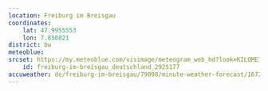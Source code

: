 ```yaml
---
location: Freiburg im Breisgau
coordinates:
    lat: 47.9955553
    lon: 7.850821
district: bw
meteoblue:
srcset: https://my.meteoblue.com/visimage/meteogram_web_hd?look=KILOMETER_PER_HOUR%2CCELSIUS%2CMILLIMETER&apikey=5838a18e295d&temperature=C&windspeed=kmh&precipitationamount=mm&winddirection=3char&city=Freiburg+im+Breisgau&iso2=de&lat=47.9959&lon=7.85222&asl=278&tz=Europe%2FBerlin&lang=de&sig=993957ca86458ff6abb9e80ff07f4281
    id: freiburg-im-breisgau_deutschland_2925177
accuweather: de/freiburg-im-breisgau/79098/minute-weather-forecast/167209
---
```

